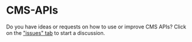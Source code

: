 # CMS-APIs
Do you have ideas or requests on how to use or improve CMS APIs? Click on the ["issues" tab](https://github.com/18F/CMS-APIs/issues) to start a discussion.

